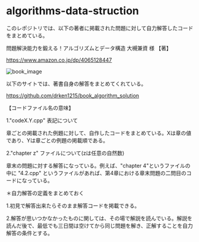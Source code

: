 # algorithms-data-struction

このレポジトリでは、以下の著者に掲載された問題に対して自力解答したコードをまとめている。

問題解決能力を鍛える！アルゴリズムとデータ構造 大槻兼資 様 【著】

https://www.amazon.co.jp/dp/4065128447

![book_image](https://user-images.githubusercontent.com/117615272/200555812-3d832be4-bd2e-4e6b-a40b-88bf68410335.png)

以下のサイトでは、著書自身の解答をまとめてくれている。

https://github.com/drken1215/book_algorithm_solution

【コードファイル名の意味】

1."codeX.Y.cpp" 表記について

章ごとの掲載された例題に対して、自作したコードをまとめている。Xは章の値であり、Yは章ごとの例題の掲載順である。

2."chapter z" ファイルについて(zは任意の自然数)

章末の問題に対する解答になっている。例えば、"chapter 4"というファイルの中に "4.2.cpp" というファイルがあれば、第4章における章末問題の二問目のコードになっている。

＊自力解答の定義をまとめておく

1.初見で解答出来たらそのまま解答コードを掲載できる。

2.解答が思いつかなかったものに関しては、その場で解説を読んでいる。解説を読んだ後で、最低でも三日間は空けてから同じ問題を解き、正解することを自力解答の条件とする。
